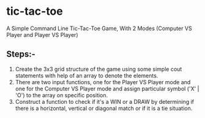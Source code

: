 # tic-tac-toe
A Simple Command Line Tic-Tac-Toe Game, With 2 Modes (Computer VS Player and Player VS Player)

## Steps:-
1. Create the 3x3 grid structure of the game using some simple cout statements with help of an array to denote the elements.
2. There are two input functions, one for the Player VS Player mode and one for the Computer VS Player mode and assign particular symbol ('X' | 'O') to the array on specific position.
3. Construct a function to check if it's a WIN or a DRAW by determining if there is a horizontal, vertical or diagonal match or if it is a tie situation.
